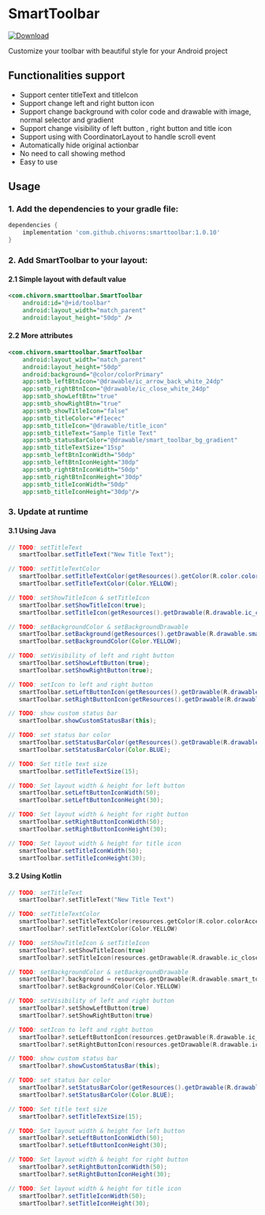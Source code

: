 # SmartToolbar
[ ![Download](https://api.bintray.com/packages/chivorn/maven/smarttoolbar/images/download.svg) ](https://bintray.com/chivorn/maven/smarttoolbar/_latestVersion)

Customize your toolbar with beautiful style for your Android project
## Functionalities support
- Support center titleText and titleIcon
- Support change left and right button icon
- Support change background with color code and drawable with image, normal selector and gradient
- Support change visibility of left button , right button and title icon
- Support using with CoordinatorLayout to handle scroll event
- Automatically hide original actionbar
- No need to call showing method
- Easy to use
## Usage
### 1. Add the dependencies to your gradle file:

```gradle
dependencies {
    implementation 'com.github.chivorns:smarttoolbar:1.0.10'
}
```

### 2. Add SmartToolbar to your layout:

#### 2.1 Simple layout with default value
```xml
<com.chivorn.smarttoolbar.SmartToolbar
    android:id="@+id/toolbar"
    android:layout_width="match_parent"
    android:layout_height="50dp" />
```

#### 2.2 More  attributes

```xml
<com.chivorn.smarttoolbar.SmartToolbar
    android:layout_width="match_parent"
    android:layout_height="50dp"
    android:background="@color/colorPrimary"
    app:smtb_leftBtnIcon="@drawable/ic_arrow_back_white_24dp"
    app:smtb_rightBtnIcon="@drawable/ic_close_white_24dp"
    app:smtb_showLeftBtn="true"
    app:smtb_showRightBtn="true"
    app:smtb_showTitleIcon="false"
    app:smtb_titleColor="#f1ecec"
    app:smtb_titleIcon="@drawable/title_icon"
    app:smtb_titleText="Sample Title Text"
    app:smtb_statusBarColor="@drawable/smart_toolbar_bg_gradient"
    app:smtb_titleTextSize="15sp"
    app:smtb_leftBtnIconWidth="50dp"
    app:smtb_leftBtnIconHeight="30dp"
    app:smtb_rightBtnIconWidth="50dp"
    app:smtb_rightBtnIconHeight="30dp"
    app:smtb_titleIconWidth="50dp"
    app:smtb_titleIconHeight="30dp"/>
```

### 3. Update at runtime
#### 3.1 Using Java

```java
// TODO: setTitleText
   smartToolbar.setTitleText("New Title Text");
```

```java
// TODO: setTitleTextColor
   smartToolbar.setTitleTextColor(getResources().getColor(R.color.colorAccent)); // or
   smartToolbar.setTitleTextColor(Color.YELLOW);
```

```java
// TODO: setShowTitleIcon & setTitleIcon
   smartToolbar.setShowTitleIcon(true);
   smartToolbar.setTitleIcon(getResources().getDrawable(R.drawable.ic_close_white_24dp));
```

```java
// TODO: setBackgroundColor & setBackgroundDrawable
   smartToolbar.setBackground(getResources().getDrawable(R.drawable.smart_toolbar_bg_gradient)); // or
   smartToolbar.setBackgroundColor(Color.YELLOW);
```

```java
// TODO: setVisibility of left and right button
   smartToolbar.setShowLeftButton(true);
   smartToolbar.setShowRightButton(true);
```

```java
// TODO: setIcon to left and right button
   smartToolbar.setLeftButtonIcon(getResources().getDrawable(R.drawable.ic_arrow_back_white_24dp));
   smartToolbar.setRightButtonIcon(getResources().getDrawable(R.drawable.ic_close_white_24dp));
```

```java
// TODO: show custom status bar
   smartToolbar.showCustomStatusBar(this);
```

```java
// TODO: set status bar color
   smartToolbar.setStatusBarColor(getResources().getDrawable(R.drawable.smart_toolbar_bg_gradient)); // or
   smartToolbar.setStatusBarColor(Color.BLUE);
```

```java
// TODO: Set title text size
   smartToolbar.setTitleTextSize(15);
```

```java
// TODO: Set layout width & height for left button
   smartToolbar.setLeftButtonIconWidth(50);
   smartToolbar.setLeftButtonIconHeight(30);
```

```java
// TODO: Set layout width & height for right button
   smartToolbar.setRightButtonIconWidth(50);
   smartToolbar.setRightButtonIconHeight(30);
```

```java
// TODO: Set layout width & height for title icon
   smartToolbar.setTitleIconWidth(50);
   smartToolbar.setTitleIconHeight(30);
```

#### 3.2 Using Kotlin

```kotlin
// TODO: setTitleText
   smartToolbar?.setTitleText("New Title Text")
```

```kotlin
// TODO: setTitleTextColor
   smartToolbar?.setTitleTextColor(resources.getColor(R.color.colorAccent)) // or
   smartToolbar?.setTitleTextColor(Color.YELLOW)
```

```kotlin
// TODO: setShowTitleIcon & setTitleIcon
   smartToolbar?.setShowTitleIcon(true)
   smartToolbar?.setTitleIcon(resources.getDrawable(R.drawable.ic_close_white_24dp))
```

```kotlin
// TODO: setBackgroundColor & setBackgroundDrawable
   smartToolbar?.background = resources.getDrawable(R.drawable.smart_toolbar_bg_gradient) // or
   smartToolbar?.setBackgroundColor(Color.YELLOW)
```

```kotlin
// TODO: setVisibility of left and right button
   smartToolbar?.setShowLeftButton(true)
   smartToolbar?.setShowRightButton(true)
```

```kotlin
// TODO: setIcon to left and right button
   smartToolbar?.setLeftButtonIcon(resources.getDrawable(R.drawable.ic_arrow_back_white_24dp))
   smartToolbar?.setRightButtonIcon(resources.getDrawable(R.drawable.ic_close_white_24dp))
```

```java
// TODO: show custom status bar
   smartToolbar?.showCustomStatusBar(this);
```

```java
// TODO: set status bar color
   smartToolbar?.setStatusBarColor(getResources().getDrawable(R.drawable.smart_toolbar_bg_gradient)); // or
   smartToolbar?.setStatusBarColor(Color.BLUE);
```

```java
// TODO: Set title text size
   smartToolbar?.setTitleTextSize(15);
```

```java
// TODO: Set layout width & height for left button
   smartToolbar?.setLeftButtonIconWidth(50);
   smartToolbar?.setLeftButtonIconHeight(30);
```

```java
// TODO: Set layout width & height for right button
   smartToolbar?.setRightButtonIconWidth(50);
   smartToolbar?.setRightButtonIconHeight(30);
```

```java
// TODO: Set layout width & height for title icon
   smartToolbar?.setTitleIconWidth(50);
   smartToolbar?.setTitleIconHeight(30);
```
